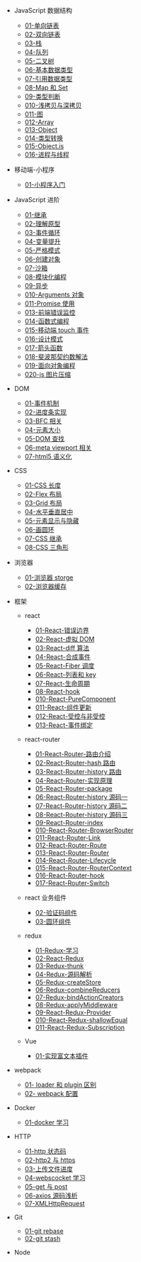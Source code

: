 - JavaScript 数据结构

  - [01-单向链表](01-JavaScript数据结构/01-单向链表.md)
  - [02-双向链表](01-JavaScript数据结构/02-双向链表.md)
  - [03-栈](01-JavaScript数据结构/03-栈.md)
  - [04-队列](01-JavaScript数据结构/04-队列.md)
  - [05-二叉树](01-JavaScript数据结构/05-二叉树.md)
  - [06-基本数据类型](01-JavaScript数据结构/06-基本数据类型.md)
  - [07-引用数据类型](01-JavaScript数据结构/07-引用数据类型.md)
  - [08-Map 和 Set](01-JavaScript数据结构/08-Map和Set.md)
  - [09-类型判断](01-JavaScript数据结构/09-类型判断.md)
  - [010-浅拷贝与深拷贝](01-JavaScript数据结构/10-深拷贝与浅拷贝.md)
  - [011-图](01-JavaScript数据结构/11-图.md)
  - [012-Array](01-JavaScript数据结构/12-array.md)
  - [013-Object](01-JavaScript数据结构/13-object.md)
  - [014-类型转换](01-JavaScript数据结构/14-类型转换.md)
  - [015-Object.is](01-JavaScript数据结构/15-Object.is.md)
  - [016-进程与线程](01-JavaScript数据结构/16-进程与线程.md)

- 移动端-小程序

  - [01-小程序入门](02-移动端-小程序/01-小程序入门.md)

- JavaScript 进阶

  - [01-继承](03-JavaScript进阶/01-继承.md)
  - [02-理解原型](03-JavaScript进阶/02-理解原型.md)
  - [03-事件循环](03-JavaScript进阶/03-事件循环.md)
  - [04-变量提升](03-JavaScript进阶/04-变量提升.md)
  - [05-严格模式](03-JavaScript进阶/05-严格模式.md)
  - [06-创建对象](03-JavaScript进阶/06-创建对象.md)
  - [07-沙箱](03-JavaScript进阶/07-沙箱.md)
  - [08-模块化编程](03-JavaScript进阶/08-模块化编程.md)
  - [09-异步](03-JavaScript进阶/09-异步.md)
  - [010-Arguments 对象](03-JavaScript进阶/10-Arguments.md)
  - [011-Promise 使用](03-JavaScript进阶/11-Promise.md)
  - [013-前端错误监控](03-JavaScript进阶/13-前端监控.md)
  - [014-函数式编程](03-JavaScript进阶/14-纯函数.md)
  - [015-移动端 touch 事件](03-JavaScript进阶/15-touch事件.md)
  - [016-设计模式](03-JavaScript进阶/16-设计模式.md)
  - [017-箭头函数](03-JavaScript进阶/17-箭头函数.md)
  - [018-斐波那契约数解法](03-JavaScript进阶/18-斐波那契约数.md)
  - [019-面向对象编程](03-JavaScript进阶/19-面向对象编程.md)
  - [020-js 图片压缩](03-JavaScript进阶/20-js图片压缩.md)

- DOM

  - [01-事件机制](04-DOM/01-事件机制.md)
  - [02-进度条实现](04-DOM/02-进度条.md)
  - [03-BFC 相关](04-DOM/03-BFC相关.md)
  - [04-元素大小](04-DOM/04-元素大小.md)
  - [05-DOM 查找](04-DOM/05-DOM查找.md)
  - [06-meta viewport 相关](04-DOM/06-meta.md)
  - [07-html5 语义化](04-DOM/07-html语义化.md)

- CSS

  - [01-CSS 长度](05-CSS/01-CSS长度单位.md)
  - [02-Flex 布局](05-CSS/02-Flex布局.md)
  - [03-Grid 布局](05-CSS/03-Grid布局.md)
  - [04-水平垂直居中](05-CSS/04-水平垂直居中.md)
  - [05-元素显示与隐藏](05-CSS/05-元素隐藏.md)
  - [06-画圆环](05-CSS/06-画圆环.md)
  - [07-CSS 继承](05-CSS/07-CSS继承.md)
  - [08-CSS 三角形](05-CSS/08-CSS三角形.md)

- 浏览器

  - [01-浏览器 storge](06-浏览器/01-storge.md)
  - [02-浏览器缓存](06-浏览器/02-浏览器缓存.md)

- 框架

  - react

    - [01-React-错误边界](07-框架/01-react/01-React-错误边界.md)
    - [02-React-虚拟 DOM](07-框架/01-react/02-React-虚拟DOM.md)
    - [03-React-diff 算法](07-框架/01-react/03-React-diff算法.md)
    - [04-React-合成事件](07-框架/01-react/04-React-合成事件.md)
    - [05-React-Fiber 调度](07-框架/01-react/05-React-Fiber调度.md)
    - [06-React-列表和 key](07-框架/01-react/06-React-列表和key.md)
    - [07-React-生命周期](07-框架/01-react/07-React-生命周期.md)
    - [08-React-hook](07-框架/01-react/08-React-hook.md)
    - [010-React-PureComponent](07-框架/01-react/10-React-PureComponent.md)
    - [011-React-组件更新](07-框架/01-react/11-React-组件更新.md)
    - [012-React-受控与非受控](07-框架/01-react/12-React-受控与非受控.md)
    - [013-React-事件绑定](07-框架/01-react/13-React-事件绑定.md)

  - react-router

    - [01-React-Router-路由介绍](07-框架/02-react-router/01-React-Router-路由介绍.md)
    - [02-React-Router-hash 路由](07-框架/02-react-router/02-React-Router-hash路由.md)
    - [03-React-Router-history 路由](07-框架/02-react-router/03-React-Router-history路由.md)
    - [04-React-Router-实现原理](07-框架/02-react-router/04-React-Router-实现原理.md)
    - [05-React-Router-package](07-框架/02-react-router/05-React-Router-package.md)
    - [06-React-Router-history 源码一](07-框架/02-react-router/06-React-Router-history源码一.md)
    - [07-React-Router-history 源码二](07-框架/02-react-router/07-React-Router-history源码二.md)
    - [08-React-Router-history 源码三](07-框架/02-react-router/08-React-Router-history源码三.md)
    - [09-React-Router-index](07-框架/02-react-router/09-React-Router-index.md)
    - [010-React-Router-BrowserRouter](07-框架/02-react-router/10-React-Router-BrowserRouter.md)
    - [011-React-Router-Link](07-框架/02-react-router/11-React-Router-Link.md)
    - [012-React-Router-Route](07-框架/02-react-router/12-React-Router-Route.md)
    - [013-React-Router-Router](07-框架/02-react-router/13-React-Router-Router.md)
    - [014-React-Router-Lifecycle](07-框架/02-react-router/14-React-Router-Lifecycle.md)
    - [015-React-Router-RouterContext](07-框架/02-react-router/15-React-Router-RouterContext.md)
    - [016-React-Router-hook](07-框架/02-react-router/16-React-Router-hook.md)
    - [017-React-Router-Switch](07-框架/02-react-router/17-React-Router-Switch.md)

  - react 业务组件

    - [02-验证码组件](07-框架/03-react-业务组件/02-验证码组件.md)
    - [03-圆环组件](07-框架/03-react-业务组件/03-圆环组件.md)

  - redux

    - [01-Redux-学习](07-框架/04-redux/01-Redux-学习.md)
    - [02-React-Redux](07-框架/04-redux/02-React-Redux.md)
    - [03-Redux-thunk](07-框架/04-redux/03-Redux-thunk.md)
    - [04-Redux-源码解析](07-框架/04-redux/04-Redux-源码解析.md)
    - [05-Redux-createStore](07-框架/04-redux/05-Redux-createStore.md)
    - [06-Redux-combineReducers](07-框架/04-redux/06-Redux-combineReducers.md)
    - [07-Redux-bindActionCreators](07-框架/04-redux/07-Redux-bindActionCreators.md)
    - [08-Redux-applyMiddleware](07-框架/04-redux/08-Redux-applyMiddleware.md)
    - [09-React-Redux-Provider](07-框架/04-redux/09-React-Redux-Provider.md)
    - [010-React-Redux-shallowEqual](07-框架/04-redux/10-React-Redux-shallowEqual.md)
    - [011-React-Redux-Subscription](07-框架/04-redux/11-React-Redux-Subscription.md)

  - Vue
    - [01-实现富文本插件](07-框架/05-vue/01-怎么实现富文本插件.md)

- webpack

  - [01- loader 和 plugin 区别](08-webpack/01-loader和plugin区别.md)
  - [02- webpack 配置](08-webpack/02-webpack配置.md)

- Docker

  - [01-docker 学习](09-docker/01-docker学习.md)

- HTTP

  - [01-http 状态码](10-http/01-http状态码.md)
  - [02-http2 与 https](10-http/02-http2与https.md)
  - [03-上传文件进度](10-http/03-上传文件进度.md)
  - [04-webscocket 学习](10-http/04-webscocket学习.md)
  - [05-get 与 post](10-http/05-get与post.md)
  - [06-axios 源码浅析](10-http/06-axios源码浅析.md)
  - [07-XMLHttpRequest](10-http/07-XMLHttpRequest.md)

- Git

  - [01-git rebase](11-git/01-git-rebase.md)
  - [02-git stash](11-git/02-git-stash.md)

- Node
